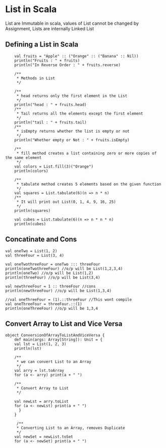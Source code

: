 # List in Scala

List are Immutable in scala, values of List cannot be changed by Assignment, Lists are internally Linked List

## Defining a List in Scala

		val fruits = "Apple" :: ("Orange" :: ("Banana" :: Nil))
		println("Fruits : " + fruits)
		println("In Reverse Order : " + fruits.reverse)
		
		/**
		 * Methods in List
		 */
		
		/**
		 * head returns only the first element in the List
		 */
		println("head : " + fruits.head)
		/**
		 * Tail returns all the elements except the first element
		 */
		println("tail : " + fruits.tail)
		/**
		 * isEmpty returns whether the list is empty or not
		 */
		println("Whether empty or Not : " + fruits.isEmpty)
		
		/**
		 * fill method creates a list containing zero or more copies of the same element
		 */
		val colors = List.fill(3)("Orange")
		println(colors)
		
		/**
		 * tabulate method creates 5 elements based on the given function
		 */
		val squares = List.tabulate(6)(n => n * n)
		/**
		 * It will print out List(0, 1, 4, 9, 16, 25)
		 */
		println(squares)
		
		val cubes = List.tabulate(6)(n => n * n * n)
		println(cubes)

## Concatinate and Cons

	val oneTwo = List(1, 2)
    val threeFour = List(3, 4)

    val oneTwothreeFour = oneTwo ::: threeFour
    println(oneTwothreeFour) //o/p will be List(1,2,3,4)
    println(oneTwo) //o/p will be List(1,2)
    println(threeFour) //o/p will be List(3,4)

    val newthreeFour = 1 :: threeFour //cons 
    println(newthreeFour) //o/p will be List(1,3,4)

    //val oneThreeFour = (1).::threeFour //This wont compile
    val oneThreeFour = threeFour.::(1) 
    println(oneThreeFour) //o/p will be 1,3,4

## Convert Array to List and Vice Versa


	object ConversionOfArrayToListAndViceVersa {
		def main(args: Array[String]): Unit = {
		val lst = List(1, 2, 3)
		println(lst)
		
		/**
		 * we can convert List to an Array
		 */
		val arry = lst.toArray
		for (a <- arry) print(a + " ")
		
		/**
		 * Convert Array to List
		 */
		
		val newLst = arry.toList
		for (a <- newLst) print(a + " ")
		  }
		}
		
		 /**
		 * Converting List to an Array, removes Duplicate
		 */
		val newSet = newList.toSet
		for (a <- newSet) print(a + " ")
		    
    